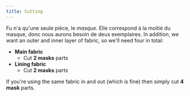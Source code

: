 ```yaml
---
title: Cutting
---
```


Fu n'a qu'une seule pièce, le *masque*. Elle correspond à la moitié du masque, donc nous aurons besoin de deux exemplaires. In addition, we want an outer and inner layer of fabric, so we'll need four in total:

 - **Main fabric**
   - Cut **2 masks** parts
 - **Lining fabric**
   - Cut **2 masks** parts

If you're using the same fabric in and out (which is fine) then simply cut **4 mask** parts.
